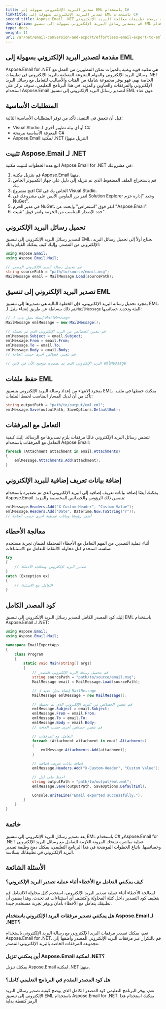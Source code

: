 ```yaml
---
title: تصدير البريد الإلكتروني بسهولة إلى EML باستخدام C#
linktitle: تصدير البريد الإلكتروني بسهولة إلى EML باستخدام C#
second_title: Aspose.Email .NET واجهة برمجة تطبيقات معالجة البريد الإلكتروني
description: قم بتصدير رسائل البريد الإلكتروني بسهولة إلى تنسيق EML باستخدام C# وAspose.Email لـ .NET. تعلم خطوة بخطوة مع أمثلة التعليمات البرمجية المصدر.
type: docs
weight: 11
url: /ar/net/email-conversion-and-export/effortless-email-export-to-eml-using-csharp/
---
```


## مقدمة لتصدير البريد الإلكتروني بسهولة إلى EML

Aspose.Email for .NET هي مكتبة قوية وغنية بالميزات تمكن المطورين من العمل مع رسائل البريد الإلكتروني والمهام المتنوعة المتعلقة بالبريد الإلكتروني في تطبيقات .NET الخاصة بهم. فهو يوفر مجموعة شاملة من الفئات والأساليب للتعامل مع رسائل البريد الإلكتروني والمرفقات والعناوين والمزيد. في هذا البرنامج التعليمي، سوف نركز على استخدام Aspose.Email لتصدير رسائل البريد الإلكتروني إلى تنسيق EML دون عناء.

## المتطلبات الأساسية

قبل أن نتعمق في التنفيذ، تأكد من توفر المتطلبات الأساسية التالية:

- Visual Studio أو أي بيئة تطوير أخرى لـ C#
- المعرفة الأساسية ببرمجة C#
-  Aspose.Email لمكتبة .NET (التنزيل من[هنا](https://downloads.aspose.com/email/net)

## تثبيت Aspose.Email لـ .NET

اتبع هذه الخطوات لتثبيت مكتبة Aspose.Email for .NET في مشروعك:

1.  قم بتنزيل مكتبة Aspose.Email من[هنا](https://releases.aspose.com/email/net).
2. قم باستخراج الملف المضغوط الذي تم تنزيله إلى دليل على جهاز الكمبيوتر الخاص بك.
3. افتح مشروع C# الخاص بك في Visual Studio.
4. انقر بزر الماوس الأيمن على مشروعك في Solution Explorer وحدد "إدارة حزم NuGet".
5. في مدير الحزم NuGet، انقر فوق "استعراض" وابحث عن "Aspose.Email".
6. حدد الإصدار المناسب من الحزمة وانقر فوق "تثبيت".

## تحميل رسائل البريد الإلكتروني

لتصدير رسائل البريد الإلكتروني إلى تنسيق EML، نحتاج أولاً إلى تحميل رسائل البريد الإلكتروني من المصدر. وإليك كيف يمكنك القيام بذلك:

```csharp
using Aspose.Email;
using Aspose.Email.Mail;

// قم بتحميل رسالة البريد الإلكتروني المصدر
string sourcePath = "path/to/source/email.msg";
MailMessage email = MailMessage.Load(sourcePath);
```

## تصدير البريد الإلكتروني إلى تنسيق EML

 بمجرد تحميل رسالة البريد الإلكتروني، فإن الخطوة التالية هي تصديرها إلى تنسيق EML. يتم ذلك ببساطة عن طريق إنشاء مثيل لـ`MailMessage` الفئة وتحديد خصائصها:

```csharp
// إنشاء مثيل جديد لـ MailMessage
MailMessage emlMessage = new MailMessage();

// قم بتعيين الخصائص من البريد الإلكتروني الذي تم تحميله
emlMessage.Subject = email.Subject;
emlMessage.From = email.From;
emlMessage.To = email.To;
emlMessage.Body = email.Body;
// قم بتعيين خصائص أخرى حسب الحاجة

// البريد الإلكتروني الذي تم تصديره موجود الآن في كائن emlMessage
```

## حفظ ملفات EML

بمجرد الانتهاء من إعداد رسالة البريد الإلكتروني بتنسيق EML، يمكنك حفظها في ملف. تأكد من أن لديك المسار المناسب لحفظ الملفات:

```csharp
string outputPath = "path/to/output/eml.eml";
emlMessage.Save(outputPath, SaveOptions.DefaultEml);
```

## التعامل مع المرفقات

تتضمن رسائل البريد الإلكتروني غالبًا مرفقات يلزم تصديرها مع الرسالة. إليك كيفية التعامل مع المرفقات باستخدام Aspose.Email:

```csharp
foreach (Attachment attachment in email.Attachments)
{
    emlMessage.Attachments.Add(attachment);
}
```

## إضافة بيانات تعريف إضافية للبريد الإلكتروني

يمكنك أيضًا إضافة بيانات تعريف إضافية إلى البريد الإلكتروني الذي تم تصديره باستخدام Aspose.Email. يتضمن ذلك الرؤوس والخصائص المخصصة والمزيد:

```csharp
emlMessage.Headers.Add("X-Custom-Header", "Custom Value");
emlMessage.Headers.Add("Date", DateTime.Now.ToString("r"));
// أضف رؤوسًا وبيانات تعريفية أخرى حسب الحاجة
```

## معالجة الأخطاء

أثناء عملية التصدير، من المهم التعامل مع الأخطاء المحتملة لضمان تجربة مستخدم سلسة. استخدم كتل محاولة الالتقاط للتعامل مع الاستثناءات:

```csharp
try
{
    // تصدير البريد الإلكتروني ومعالجة الأخطاء
}
catch (Exception ex)
{
    // التعامل مع الاستثناء
}
```

## كود المصدر الكامل

إليك كود المصدر الكامل لتصدير رسائل البريد الإلكتروني إلى تنسيق EML باستخدام Aspose.Email لـ .NET:

```csharp
using Aspose.Email;
using Aspose.Email.Mail;

namespace EmailExportApp
{
    class Program
    {
        static void Main(string[] args)
        {
            // قم بتحميل رسالة البريد الإلكتروني المصدر
            string sourcePath = "path/to/source/email.msg";
            MailMessage email = MailMessage.Load(sourcePath);

            // إنشاء مثيل جديد لـ MailMessage
            MailMessage emlMessage = new MailMessage();

            // قم بتعيين الخصائص من البريد الإلكتروني الذي تم تحميله
            emlMessage.Subject = email.Subject;
            emlMessage.From = email.From;
            emlMessage.To = email.To;
            emlMessage.Body = email.Body;
            // قم بتعيين خصائص أخرى حسب الحاجة

            // التعامل مع المرفقات
            foreach (Attachment attachment in email.Attachments)
            {
                emlMessage.Attachments.Add(attachment);
            }

            // إضافة بيانات تعريف إضافية
            emlMessage.Headers.Add("X-Custom-Header", "Custom Value");

            // احفظ ملف إمل
            string outputPath = "path/to/output/eml.eml";
            emlMessage.Save(outputPath, SaveOptions.DefaultEml);

            Console.WriteLine("Email exported successfully.");
        }
    }
}
```

## خاتمة

يعد تصدير رسائل البريد الإلكتروني إلى تنسيق EML باستخدام C# وAspose.Email for .NET عملية مباشرة تمنحك المرونة اللازمة للتعامل مع رسائل البريد الإلكتروني وخصائصها. باتباع الخطوات الموضحة في هذا البرنامج التعليمي، يمكنك دمج وظيفة تصدير البريد الإلكتروني في تطبيقاتك بسلاسة.

## الأسئلة الشائعة

### كيف يمكنني التعامل مع الأخطاء أثناء عملية تصدير البريد الإلكتروني؟

لمعالجة الأخطاء أثناء عملية تصدير البريد الإلكتروني، استخدم كتل محاولة الالتقاط. قم بتغليف كود التصدير داخل كتلة المحاولة واكتشف أي استثناءات قد تحدث. وهذا يضمن أن تطبيقك يتعامل مع الأخطاء بأمان ويوفر تجربة مستخدم جيدة.

### هل يمكنني تصدير مرفقات البريد الإلكتروني باستخدام Aspose.Email لـ .NET؟

نعم، يمكنك تصدير مرفقات البريد الإلكتروني مع رسالة البريد الإلكتروني باستخدام Aspose.Email for .NET. قم بالتكرار عبر مرفقات البريد الإلكتروني المصدر وأضفها إلى مجموعة المرفقات الخاصة بالبريد الإلكتروني المصدر.

### أين يمكنني تنزيل Aspose.Email لمكتبة .NET؟

 يمكنك تنزيل Aspose.Email لمكتبة .NET من[هنا](https://downloads.aspose.com/email/net).

### هل كود المصدر المقدم في البرنامج التعليمي كامل؟

نعم، يوفر البرنامج التعليمي كود المصدر الكامل الذي يوضح كيفية تصدير رسائل البريد الإلكتروني إلى تنسيق EML باستخدام Aspose.Email for .NET. يمكنك استخدام هذا الرمز كنقطة بداية